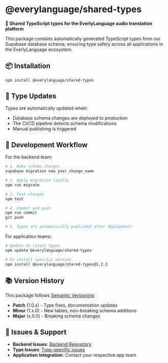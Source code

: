 # @everylanguage/shared-types

🎯 **Shared TypeScript types for the EverlyLanguage audio translation platform**

This package contains automatically generated TypeScript types from our Supabase database schema, ensuring type safety across all applications in the EverlyLanguage ecosystem.

## 📦 Installation

```bash
npm install @everylanguage/shared-types
```

## 🔄 Type Updates

Types are automatically updated when:
- Database schema changes are deployed to production
- The CI/CD pipeline detects schema modifications
- Manual publishing is triggered

## 🔧 Development Workflow

For the backend team:

```bash
# 1. Make schema changes
supabase migration new your_change_name

# 2. Apply migration locally  
npm run migrate

# 3. Test changes
npm test

# 4. Commit and push
npm run commit
git push

# 5. Types are automatically published after deployment!
```

For application teams:

```bash
# Update to latest types
npm update @everylanguage/shared-types

# Or install specific version
npm install @everylanguage/shared-types@1.2.3
```

## 📚 Version History

This package follows [Semantic Versioning](https://semver.org/):

- **Patch** (1.0.x) - Type fixes, documentation updates
- **Minor** (1.x.0) - New tables, non-breaking schema additions  
- **Major** (x.0.0) - Breaking schema changes

## 🐛 Issues & Support

- **Backend Issues**: [Backend Repository](https://github.com/your-org/el-backend/issues)
- **Type Issues**: [Type-specific issues](https://github.com/your-org/el-backend/issues?q=label%3Atypes)
- **Application Integration**: Contact your respective app team